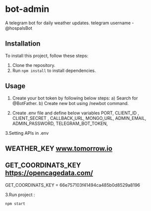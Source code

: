 # bot-admin
A telegram bot for daily weather updates. telegram username - @hospalsBot

## Installation

To install this project, follow these steps:

1. Clone the repository.
2. Run `npm install` to install dependencies.

## Usage
1. Create your bot token by following below steps:
a) Search for @BotFather.
b) Create new bot using /newbot command.
   
2. Create .env file and define below variables
PORT,
CLIENT_ID ,
CLIENT_SECRET ,
CALLBACK_URL,
MONGO_URL,
ADMIN_EMAIL,
ADMIN_PASSWORD,
TELEGRAM_BOT_TOKEN,


3.Setting APIs in .env 
## WEATHER_KEY www.tomorrow.io
## GET_COORDINATS_KEY  https://opencagedata.com/

GET_COORDINATS_KEY = 66e757103f41494ca485b0d8529a8196


3.Run project :
```bash
npm start 

